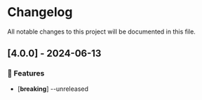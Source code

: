 # Changelog

All notable changes to this project will be documented in this file.

## [4.0.0] - 2024-06-13

### 🚀 Features

- [**breaking**] --unreleased

<!-- generated by git-cliff -->
